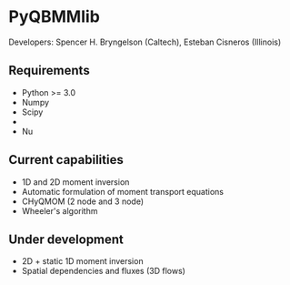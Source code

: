 # PyQBMMlib

Developers: Spencer H. Bryngelson (Caltech), Esteban Cisneros (Illinois)

## Requirements

- Python >= 3.0
- Numpy
- Scipy
- 
- Nu


## Current capabilities 

- 1D and 2D moment inversion
- Automatic formulation of moment transport equations
- CHyQMOM (2 node and 3 node)
- Wheeler's algorithm

## Under development

- 2D + static 1D moment inversion
- Spatial dependencies and fluxes (3D flows)
